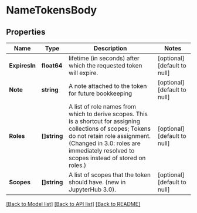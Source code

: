 # NameTokensBody

## Properties
Name | Type | Description | Notes
------------ | ------------- | ------------- | -------------
**ExpiresIn** | **float64** | lifetime (in seconds) after which the requested token will expire. | [optional] [default to null]
**Note** | **string** | A note attached to the token for future bookkeeping | [optional] [default to null]
**Roles** | **[]string** | A list of role names from which to derive scopes. This is a shortcut for assigning collections of scopes; Tokens do not retain role assignment. (Changed in 3.0: roles are immediately resolved to scopes instead of stored on roles.)  | [optional] [default to null]
**Scopes** | **[]string** | A list of scopes that the token should have. (new in JupyterHub 3.0).  | [optional] [default to null]

[[Back to Model list]](../README.md#documentation-for-models) [[Back to API list]](../README.md#documentation-for-api-endpoints) [[Back to README]](../README.md)

